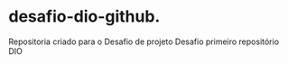 # desafio-dio-github.
Repositoria criado para o Desafio de projeto 
Desafio primeiro repositório DIO
